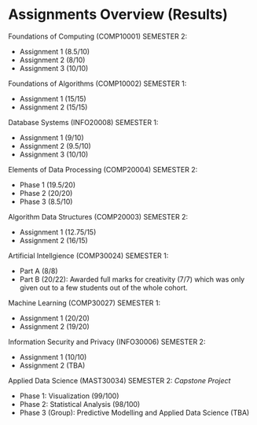 Assignments Overview (Results)
=======
Foundations of Computing (COMP10001) SEMESTER 2:
- Assignment 1 (8.5/10)
- Assignment 2 (8/10)
- Assignment 3 (10/10)

Foundations of Algorithms (COMP10002) SEMESTER 1:
- Assignment 1 (15/15)
- Assignment 2 (15/15)

Database Systems (INFO20008) SEMESTER 1:
- Assignment 1 (9/10)
- Assignment 2 (9.5/10)
- Assignment 3 (10/10)

Elements of Data Processing (COMP20004) SEMESTER 2:
- Phase 1 (19.5/20)
- Phase 2 (20/20)
- Phase 3 (8.5/10)

Algorithm Data Structures (COMP20003) SEMESTER 2:
- Assignment 1 (12.75/15)
- Assignment 2 (16/15)

Artificial Intellgience (COMP30024) SEMESTER 1:
- Part A (8/8)
- Part B (20/22): Awarded full marks for creativity (7/7) which was only given out to a few students out of the whole cohort.

Machine Learning (COMP30027) SEMESTER 1:
- Assignment 1 (20/20)
- Assignment 2 (19/20)

Information Security and Privacy (INFO30006) SEMESTER 2:
- Assignment 1 (10/10)
- Assignment 2 (TBA)

Applied Data Science (MAST30034) SEMESTER 2:
*Capstone Project*
- Phase 1: Visualization (99/100)
- Phase 2: Statistical Analysis (98/100)
- Phase 3 (Group): Predictive Modelling and Applied Data Science (TBA)
